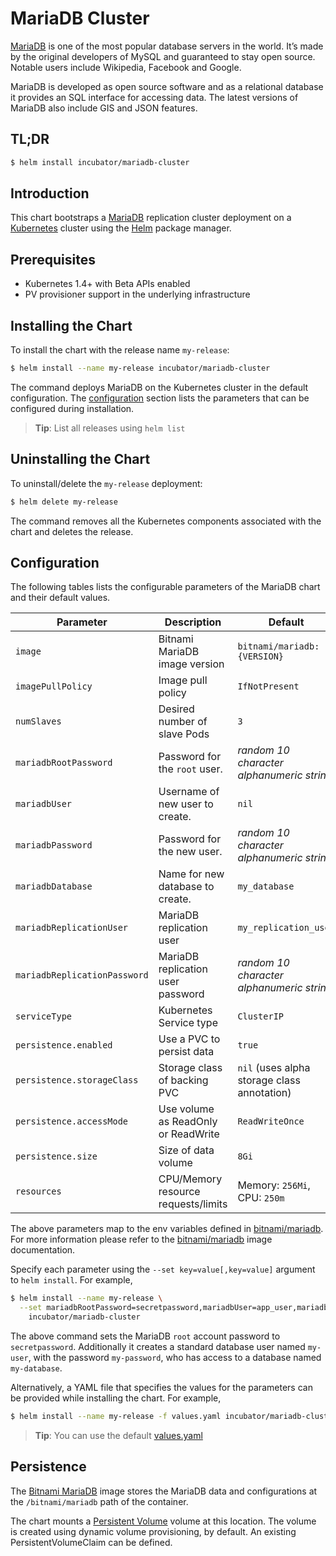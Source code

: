 # MariaDB Cluster

[MariaDB](https://mariadb.org) is one of the most popular database servers in the world. It’s made by the original developers of MySQL and guaranteed to stay open source. Notable users include Wikipedia, Facebook and Google.

MariaDB is developed as open source software and as a relational database it provides an SQL interface for accessing data. The latest versions of MariaDB also include GIS and JSON features.

## TL;DR

```bash
$ helm install incubator/mariadb-cluster
```

## Introduction

This chart bootstraps a [MariaDB](https://github.com/bitnami/bitnami-docker-mariadb) replication cluster deployment on a [Kubernetes](http://kubernetes.io) cluster using the [Helm](https://helm.sh) package manager.

## Prerequisites

- Kubernetes 1.4+ with Beta APIs enabled
- PV provisioner support in the underlying infrastructure

## Installing the Chart

To install the chart with the release name `my-release`:

```bash
$ helm install --name my-release incubator/mariadb-cluster
```

The command deploys MariaDB on the Kubernetes cluster in the default configuration. The [configuration](#configuration) section lists the parameters that can be configured during installation.

> **Tip**: List all releases using `helm list`

## Uninstalling the Chart

To uninstall/delete the `my-release` deployment:

```bash
$ helm delete my-release
```

The command removes all the Kubernetes components associated with the chart and deletes the release.

## Configuration

The following tables lists the configurable parameters of the MariaDB chart and their default values.

|          Parameter           |             Description             |                   Default                   |
|------------------------------|-------------------------------------|---------------------------------------------|
| `image`                      | Bitnami MariaDB image version       | `bitnami/mariadb:{VERSION}`                 |
| `imagePullPolicy`            | Image pull policy                   | `IfNotPresent`                              |
| `numSlaves`                  | Desired number of slave Pods        | `3`                                         |
| `mariadbRootPassword`        | Password for the `root` user.       | _random 10 character alphanumeric string_   |
| `mariadbUser`                | Username of new user to create.     | `nil`                                       |
| `mariadbPassword`            | Password for the new user.          | _random 10 character alphanumeric string_   |
| `mariadbDatabase`            | Name for new database to create.    | `my_database`                               |
| `mariadbReplicationUser`     | MariaDB replication user            | `my_replication_user`                       |
| `mariadbReplicationPassword` | MariaDB replication user password   | _random 10 character alphanumeric string_   |
| `serviceType`                | Kubernetes Service type             | `ClusterIP`                                 |
| `persistence.enabled`        | Use a PVC to persist data           | `true`                                      |
| `persistence.storageClass`   | Storage class of backing PVC        | `nil` (uses alpha storage class annotation) |
| `persistence.accessMode`     | Use volume as ReadOnly or ReadWrite | `ReadWriteOnce`                             |
| `persistence.size`           | Size of data volume                 | `8Gi`                                       |
| `resources`                  | CPU/Memory resource requests/limits | Memory: `256Mi`, CPU: `250m`                |

The above parameters map to the env variables defined in [bitnami/mariadb](http://github.com/bitnami/bitnami-docker-mariadb). For more information please refer to the [bitnami/mariadb](http://github.com/bitnami/bitnami-docker-mariadb) image documentation.

Specify each parameter using the `--set key=value[,key=value]` argument to `helm install`. For example,

```bash
$ helm install --name my-release \
  --set mariadbRootPassword=secretpassword,mariadbUser=app_user,mariadbPassword=app_password,mariadbDatabase=app_database \
    incubator/mariadb-cluster
```

The above command sets the MariaDB `root` account password to `secretpassword`. Additionally it creates a standard database user named `my-user`, with the password `my-password`, who has access to a database named `my-database`.

Alternatively, a YAML file that specifies the values for the parameters can be provided while installing the chart. For example,

```bash
$ helm install --name my-release -f values.yaml incubator/mariadb-cluster
```

> **Tip**: You can use the default [values.yaml](values.yaml)

## Persistence

The [Bitnami MariaDB](https://github.com/bitnami/bitnami-docker-mariadb) image stores the MariaDB data and configurations at the `/bitnami/mariadb` path of the container.

The chart mounts a [Persistent Volume](kubernetes.io/docs/user-guide/persistent-volumes/) volume at this location. The volume is created using dynamic volume provisioning, by default. An existing PersistentVolumeClaim can be defined.
